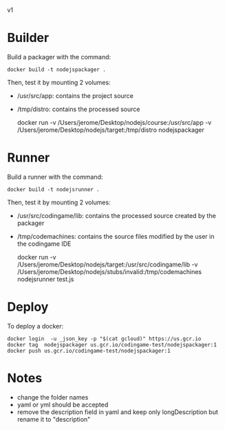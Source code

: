 v1

# Builder

Build a packager with the command:

    docker build -t nodejspackager .


Then, test it by mounting 2 volumes: 

- /usr/src/app: contains the project source
- /tmp/distro: contains the processed source


    docker run -v /Users/jerome/Desktop/nodejs/course:/usr/src/app -v /Users/jerome/Desktop/nodejs/target:/tmp/distro nodejspackager


# Runner

Build a runner with the command:

    docker build -t nodejsrunner .

Then, test it by mounting 2 volumes:

- /usr/src/codingame/lib: contains the processed source created by the packager
- /tmp/codemachines: contains the source files modified by the user in the codingame IDE


    docker run -v /Users/jerome/Desktop/nodejs/target:/usr/src/codingame/lib -v /Users/jerome/Desktop/nodejs/stubs/invalid:/tmp/codemachines nodejsrunner test.js


# Deploy

To deploy a docker:

    docker login  -u _json_key -p "$(cat gcloud)" https://us.gcr.io
    docker tag  nodejspackager us.gcr.io/codingame-test/nodejspackager:1
    docker push us.gcr.io/codingame-test/nodejspackager:1



# Notes
 
 - change the folder names
 - yaml or yml should be accepted
 - remove the description field in yaml and keep only longDescription but rename it to "description" 